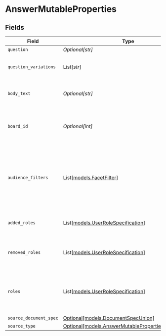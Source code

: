 # AnswerMutableProperties


## Fields

| Field                                                                                                                                                 | Type                                                                                                                                                  | Required                                                                                                                                              | Description                                                                                                                                           | Example                                                                                                                                               |
| ----------------------------------------------------------------------------------------------------------------------------------------------------- | ----------------------------------------------------------------------------------------------------------------------------------------------------- | ----------------------------------------------------------------------------------------------------------------------------------------------------- | ----------------------------------------------------------------------------------------------------------------------------------------------------- | ----------------------------------------------------------------------------------------------------------------------------------------------------- |
| `question`                                                                                                                                            | *Optional[str]*                                                                                                                                       | :heavy_minus_sign:                                                                                                                                    | N/A                                                                                                                                                   | Why is the sky blue?                                                                                                                                  |
| `question_variations`                                                                                                                                 | List[*str*]                                                                                                                                           | :heavy_minus_sign:                                                                                                                                    | Additional ways of phrasing this question.                                                                                                            |                                                                                                                                                       |
| `body_text`                                                                                                                                           | *Optional[str]*                                                                                                                                       | :heavy_minus_sign:                                                                                                                                    | The plain text answer to the question.                                                                                                                | From https://en.wikipedia.org/wiki/Diffuse_sky_radiation, the sky is blue because blue light is more strongly scattered than longer-wavelength light. |
| `board_id`                                                                                                                                            | *Optional[int]*                                                                                                                                       | :heavy_minus_sign:                                                                                                                                    | The parent board ID of this Answer, or 0 if it's a floating Answer.                                                                                   |                                                                                                                                                       |
| `audience_filters`                                                                                                                                    | List[[models.FacetFilter](../models/facetfilter.md)]                                                                                                  | :heavy_minus_sign:                                                                                                                                    | Filters which restrict who should see the answer. Values are taken from the corresponding filters in people search.                                   |                                                                                                                                                       |
| `added_roles`                                                                                                                                         | List[[models.UserRoleSpecification](../models/userrolespecification.md)]                                                                              | :heavy_minus_sign:                                                                                                                                    | A list of user roles for the answer added by the owner.                                                                                               |                                                                                                                                                       |
| `removed_roles`                                                                                                                                       | List[[models.UserRoleSpecification](../models/userrolespecification.md)]                                                                              | :heavy_minus_sign:                                                                                                                                    | A list of user roles for the answer removed by the owner.                                                                                             |                                                                                                                                                       |
| `roles`                                                                                                                                               | List[[models.UserRoleSpecification](../models/userrolespecification.md)]                                                                              | :heavy_minus_sign:                                                                                                                                    | A list of roles for this answer explicitly granted by an owner, editor, or admin.                                                                     |                                                                                                                                                       |
| `source_document_spec`                                                                                                                                | [Optional[models.DocumentSpecUnion]](../models/documentspecunion.md)                                                                                  | :heavy_minus_sign:                                                                                                                                    | N/A                                                                                                                                                   |                                                                                                                                                       |
| `source_type`                                                                                                                                         | [Optional[models.AnswerMutablePropertiesSourceType]](../models/answermutablepropertiessourcetype.md)                                                  | :heavy_minus_sign:                                                                                                                                    | N/A                                                                                                                                                   |                                                                                                                                                       |